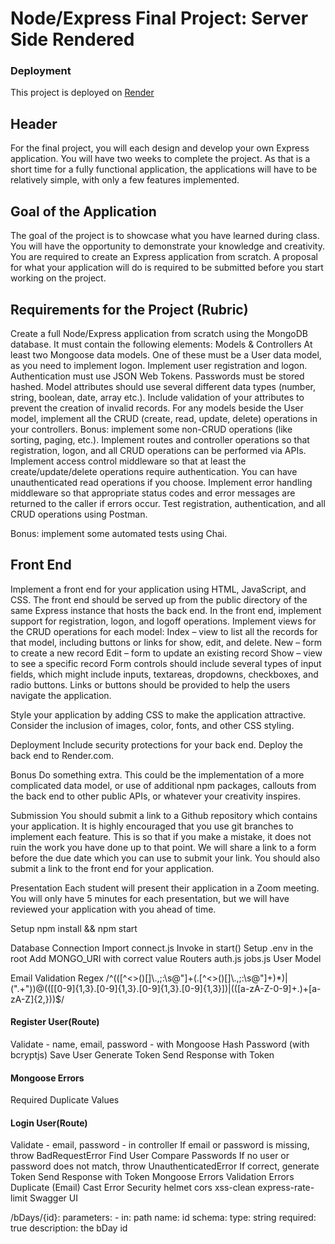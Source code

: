 # Node/Express Final Project: Server Side Rendered

### Deployment

This project is deployed on [Render](https://node-express-special-day-reminder-app-mm8q.onrender.com/register/)

## Header
For the final project, you will each design and develop your own Express application. You will have two weeks to complete the project. As that is a short time for a fully functional application, the applications will have to be relatively simple, with only a few features implemented.

## Goal of the Application

The goal of the project is to showcase what you have learned during class. You will have the opportunity to demonstrate your knowledge and creativity. You are required to create an Express application from scratch. A proposal for what your application will do is required to be submitted before you start working on the project.

## Requirements for the Project (Rubric)

Create a full Node/Express application from scratch using the MongoDB database. It must contain the following elements:
Models & Controllers
At least two Mongoose data models. One of these must be a User data model, as you need to implement logon.
Implement user registration and logon. Authentication must use JSON Web Tokens. Passwords must be stored hashed.
Model attributes should use several different data types (number, string, boolean, date, array etc.).
Include validation of your attributes to prevent the creation of invalid records.
For any models beside the User model, implement all the CRUD (create, read, update, delete) operations in your controllers.
Bonus: implement some non-CRUD operations (like sorting, paging, etc.).
Implement routes and controller operations so that registration, logon, and all CRUD operations can be performed via APIs.
Implement access control middleware so that at least the create/update/delete operations require authentication. You can have unauthenticated read operations if you choose.
Implement error handling middleware so that appropriate status codes and error messages are returned to the caller if errors occur.
Test registration, authentication, and all CRUD operations using Postman.

Bonus: implement some automated tests using Chai.

## Front End
Implement a front end for your application using HTML, JavaScript, and CSS. The front end should be served up from the public directory of the same Express instance that hosts the back end.
In the front end, implement support for registration, logon, and logoff operations.
Implement views for the CRUD operations for each model:
Index – view to list all the records for that model, including buttons or links for show, edit, and delete.
New – form to create a new record
Edit – form to update an existing record
Show – view to see a specific record
Form controls should include several types of input fields, which might include inputs, textareas, dropdowns, checkboxes, and radio buttons.
Links or buttons should be provided to help the users navigate the application.

Style your application by adding CSS to make the application attractive. Consider the inclusion of images, color, fonts, and other CSS styling.

Deployment
Include security protections for your back end.
Deploy the back end to Render.com.

Bonus
Do something extra. This could be the implementation of a more complicated data model, or use of additional npm packages, callouts from the back end to other public APIs, or whatever your creativity inspires.

Submission
You should submit a link to a Github repository which contains your application. It is highly encouraged that you use git branches to implement each feature. This is so that if you make a mistake, it does not ruin the work you have done up to that point. We will share a link to a form before the due date which you can use to submit your link. You should also submit a link to the front end for your application.

Presentation
Each student will present their application in a Zoom meeting. You will only have 5 minutes for each presentation, but we will have reviewed your application with you ahead of time.

Setup
npm install && npm start

Database Connection
Import connect.js
Invoke in start()
Setup .env in the root
Add MONGO_URI with correct value
Routers
auth.js
jobs.js
User Model

Email Validation Regex
/^(([^<>()[\]\\.,;:\s@"]+(\.[^<>()[\]\\.,;:\s@"]+)\*)|(".+"))@((\[[0-9]{1,3}\.[0-9]{1,3}\.[0-9]{1,3}\.[0-9]{1,3}\])|(([a-zA-Z\-0-9]+\.)+[a-zA-Z]{2,}))$/

#### Register User(Route)

Validate - name, email, password - with Mongoose
Hash Password (with bcryptjs)
Save User
Generate Token
Send Response with Token

#### Mongoose Errors

Required
Duplicate Values

#### Login User(Route)

Validate - email, password - in controller
If email or password is missing, throw BadRequestError
Find User
Compare Passwords
If no user or password does not match, throw UnauthenticatedError
If correct, generate Token
Send Response with Token
Mongoose Errors
Validation Errors
Duplicate (Email)
Cast Error
Security
helmet
cors
xss-clean
express-rate-limit
Swagger UI

/bDays/{id}:
parameters: - in: path
name: id
schema:
type: string
required: true
description: the bDay id
